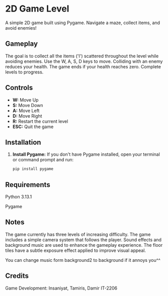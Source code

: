# 2D Game Level

A simple 2D game built using Pygame.  Navigate a maze, collect items, and avoid enemies!

## Gameplay

The goal is to collect all the items ('I') scattered throughout the level while avoiding enemies.  Use the W, A, S, D keys to move.  Colliding with an enemy reduces your health.  The game ends if your health reaches zero.  Complete levels to progress.


## Controls

* **W:** Move Up
* **S:** Move Down
* **A:** Move Left
* **D:** Move Right
* **R:** Restart the current level
* **ESC:** Quit the game


## Installation

1. **Install Pygame:** If you don't have Pygame installed, open your terminal or command prompt and run:
   ```bash
   pip install pygame

## Requirements
Python 3.13.1

Pygame

## Notes
The game currently has three levels of increasing difficulty.
The game includes a simple camera system that follows the player.
Sound effects and background music are used to enhance the gameplay experience.
The floor tiles have a subtle exposure effect applied to improve visual appeal.

You can change music form background2 to background if it annoys you^^

## Credits
Game Development: Insaniyat, Tamiris, Damir IT-2206
